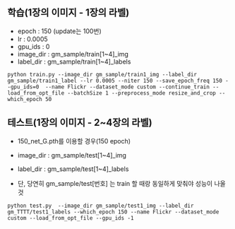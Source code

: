 
## 학습(1장의 이미지 - 1장의 라벨)

- epoch : 150 (update는 100번)
- lr : 0.0005
- gpu_ids : 0
- image_dir : gm_sample/train[1~4]_img
- label_dir : gm_sample/train[1~4]_labels

```
python train.py --image_dir gm_sample/train1_img --label_dir gm_sample/train1_label --lr 0.0005 --niter 150 --save_epoch_freq 150 --gpu_ids=0  --name Flickr --dataset_mode custom --continue_train --load_from_opt_file --batchSize 1 --preprocess_mode resize_and_crop --which_epoch 50
```

## 테스트(1장의 이미지 - 2~4장의 라벨)

- 150_net_G.pth를 이용할 경우(150 epoch)
- image_dir : gm_sample/test[1~4]_img
- label_dir : gm_sample/test[1~4]_labels

- 단, 당연히 gm_sample/test[번호] 는 train 할 때랑 동일하게 맞춰야 성능이 나올 것 

```
python test.py  --image_dir gm_sample/test1_img --label_dir gm_TTTT/test1_labels --which_epoch 150 --name Flickr --dataset_mode custom --load_from_opt_file --gpu_ids -1 
```
